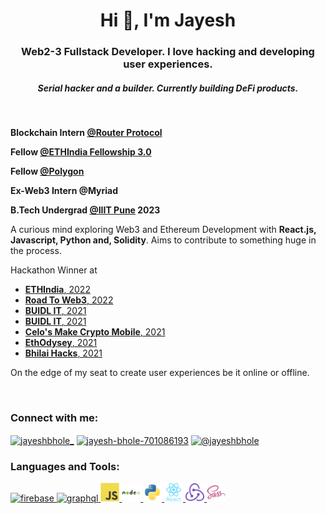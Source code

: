 <h1 align="center">Hi 👋, I'm Jayesh</h1>
<h3 align="center">Web2-3 Fullstack Developer. I love hacking and developing user experiences.</h3>
<h5 align="center">Serial hacker and a builder. Currently building DeFi products.</h3>
<br/>

**Blockchain Intern [@Router Protocol](https://routerprotocol.com/)**

**Fellow [@ETHIndia Fellowship 3.0](https://eif3.devfolio.co/)**

**Fellow [@Polygon](https://polygon.technology/polygon-fellowship/)**

**Ex-Web3 Intern @Myriad**

**B.Tech Undergrad [@IIIT Pune](http://iiitp.ac.in/) 2023**

A curious mind exploring Web3 and Ethereum Development with **React.js, Javascript, Python and, Solidity**. Aims to contribute to something huge in the process.

Hackathon Winner at
- [**ETHIndia**, 2022](https://devfolio.co/projects/panda-wallet-698f)
- [**Road To Web3**, 2022](https://showcase.ethglobal.com/roadtoweb3/stroller-protocol)
- [**BUIDL IT**, 2021](https://devfolio.co/projects/shatranj-d063)
- [**BUIDL IT**, 2021](https://devfolio.co/projects/dsip-4481)
- [**Celo's Make Crypto Mobile**, 2021](https://devpost.com/software/certify-d6htlu)
- [**EthOdysey**, 2021](https://devfolio.co/projects/marsmello-a90e)
- [**Bhilai Hacks**, 2021]()

On the edge of my seat to create user experiences be it online or offline.


<br/>

<h3 align="left">Connect with me:</h3>
<p align="left">
<a href="https://twitter.com/jayeshbhole_" target="blank"><img align="center" src="https://raw.githubusercontent.com/rahuldkjain/github-profile-readme-generator/master/src/images/icons/Social/twitter.svg" alt="jayeshbhole_" height="30" width="40" /></a>
<a href="https://linkedin.com/in/jayesh-bhole-701086193" target="blank"><img align="center" src="https://raw.githubusercontent.com/rahuldkjain/github-profile-readme-generator/master/src/images/icons/Social/linked-in-alt.svg" alt="jayesh-bhole-701086193" height="30" width="40" /></a>
<a href="https://medium.com/@jayeshbhole" target="blank"><img align="center" src="https://raw.githubusercontent.com/rahuldkjain/github-profile-readme-generator/master/src/images/icons/Social/medium.svg" alt="@jayeshbhole" height="30" width="40" /></a>
</p>

<h3 align="left">Languages and Tools:</h3>
<p align="left"> 
<a href="https://firebase.google.com/" target="_blank" rel="noreferrer"> <img src="https://www.vectorlogo.zone/logos/firebase/firebase-icon.svg" alt="firebase" width="30" height="30"/> </a> 
<a href="https://graphql.org" target="_blank" rel="noreferrer"> <img src="https://www.vectorlogo.zone/logos/graphql/graphql-icon.svg" alt="graphql" width="30" height="30"/> </a> 
<a href="https://developer.mozilla.org/en-US/docs/Web/JavaScript" target="_blank" rel="noreferrer"> <img src="https://raw.githubusercontent.com/devicons/devicon/master/icons/javascript/javascript-original.svg" alt="javascript" width="30" height="30"/> </a> 
<a href="https://nodejs.org" target="_blank" rel="noreferrer"> <img src="https://raw.githubusercontent.com/devicons/devicon/master/icons/nodejs/nodejs-original-wordmark.svg" alt="nodejs" width="30" height="30"/> </a> 
<a href="https://www.python.org" target="_blank" rel="noreferrer"> <img src="https://raw.githubusercontent.com/devicons/devicon/master/icons/python/python-original.svg" alt="python" width="30" height="30"/> </a> 
<a href="https://reactjs.org/" target="_blank" rel="noreferrer"> <img src="https://raw.githubusercontent.com/devicons/devicon/master/icons/react/react-original-wordmark.svg" alt="react" width="30" height="30"/> </a> 
<a href="https://redux.js.org" target="_blank" rel="noreferrer"> <img src="https://raw.githubusercontent.com/devicons/devicon/master/icons/redux/redux-original.svg" alt="redux" width="30" height="30"/> </a> 
<a href="https://sass-lang.com" target="_blank" rel="noreferrer"> <img src="https://raw.githubusercontent.com/devicons/devicon/master/icons/sass/sass-original.svg" alt="sass" width="30" height="30"/> </a> 
</p>

<br/>
